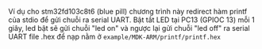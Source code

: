 Ví dụ cho stm32fd103c8t6 (blue pill)
chương trình này redirect hàm printf của stdio để gửi chuỗi ra serial UART. Bật tắt LED tại PC13 (GPIOC 13) mỗi 1 giây, led bật sẽ gửi chuỗi "led on" và ngược lại gửi chuỗi "led off" ra serial UART
file .hex để nạp nằm ở `example/MDK-ARM/printf/printf.hex`
